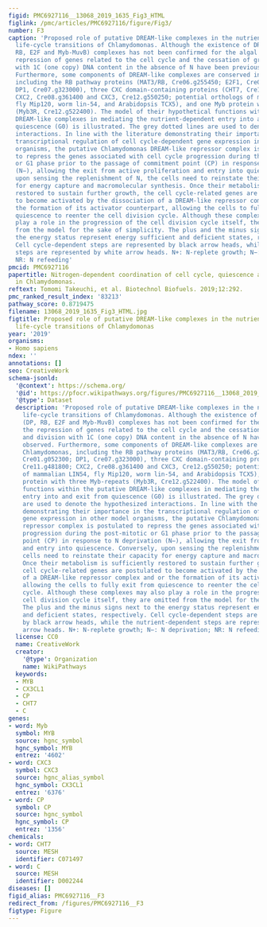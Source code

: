 ```yaml
---
figid: PMC6927116__13068_2019_1635_Fig3_HTML
figlink: /pmc/articles/PMC6927116/figure/Fig3/
number: F3
caption: 'Proposed role of putative DREAM-like complexes in the nutrient-dependent
  life-cycle transitions of Chlamydomonas. Although the existence of DREAM-like (DP,
  RB, E2F and Myb-MuvB) complexes has not been confirmed for the algal lineage, the
  repression of genes related to the cell cycle and the cessation of growth and division
  with 1C (one copy) DNA content in the absence of N have been previously observed.
  Furthermore, some components of DREAM-like complexes are conserved in Chlamydomonas,
  including the RB pathway proteins (MAT3/RB, Cre06.g255450; E2F1, Cre01.g052300;
  DP1, Cre07.g323000), three CXC domain-containing proteins (CHT7, Cre11.g481800;
  CXC2, Cre08.g361400 and CXC3, Cre12.g550250; potential orthologs of mammalian LIN54,
  fly Mip120, worm lin-54, and Arabidopsis TCX5), and one Myb protein with three Myb-repeats
  (Myb3R, Cre12.g522400). The model of their hypothetical functions within the putative
  DREAM-like complexes in mediating the nutrient-dependent entry into and exit from
  quiescence (G0) is illustrated. The grey dotted lines are used to denote the hypothesized
  interactions. In line with the literature demonstrating their importance in the
  transcriptional regulation of cell cycle-dependent gene expression in other model
  organisms, the putative Chlamydomonas DREAM-like repressor complex is postulated
  to repress the genes associated with cell cycle progression during the post-mitotic
  or G1 phase prior to the passage of commitment point (CP) in response to N deprivation
  (N−), allowing the exit from active proliferation and entry into quiescence. Conversely,
  upon sensing the replenishment of N, the cells need to reinstate their capacity
  for energy capture and macromolecular synthesis. Once their metabolism is sufficiently
  restored to sustain further growth, the cell cycle-related genes are postulated
  to become activated by the dissociation of a DREAM-like repressor complex and or
  the formation of its activator counterpart, allowing the cells to fully exit from
  quiescence to reenter the cell division cycle. Although these complexes may also
  play a role in the progression of the cell division cycle itself, they are omitted
  from the model for the sake of simplicity. The plus and the minus signs next to
  the energy status represent energy sufficient and deficient states, respectively.
  Cell cycle-dependent steps are represented by black arrow heads, while the nutrient-dependent
  steps are represented by white arrow heads. N+: N-replete growth; N−: N deprivation;
  NR: N refeeding'
pmcid: PMC6927116
papertitle: Nitrogen-dependent coordination of cell cycle, quiescence and TAG accumulation
  in Chlamydomonas.
reftext: Tomomi Takeuchi, et al. Biotechnol Biofuels. 2019;12:292.
pmc_ranked_result_index: '83213'
pathway_score: 0.8719475
filename: 13068_2019_1635_Fig3_HTML.jpg
figtitle: Proposed role of putative DREAM-like complexes in the nutrient-dependent
  life-cycle transitions of Chlamydomonas
year: '2019'
organisms:
- Homo sapiens
ndex: ''
annotations: []
seo: CreativeWork
schema-jsonld:
  '@context': https://schema.org/
  '@id': https://pfocr.wikipathways.org/figures/PMC6927116__13068_2019_1635_Fig3_HTML.html
  '@type': Dataset
  description: 'Proposed role of putative DREAM-like complexes in the nutrient-dependent
    life-cycle transitions of Chlamydomonas. Although the existence of DREAM-like
    (DP, RB, E2F and Myb-MuvB) complexes has not been confirmed for the algal lineage,
    the repression of genes related to the cell cycle and the cessation of growth
    and division with 1C (one copy) DNA content in the absence of N have been previously
    observed. Furthermore, some components of DREAM-like complexes are conserved in
    Chlamydomonas, including the RB pathway proteins (MAT3/RB, Cre06.g255450; E2F1,
    Cre01.g052300; DP1, Cre07.g323000), three CXC domain-containing proteins (CHT7,
    Cre11.g481800; CXC2, Cre08.g361400 and CXC3, Cre12.g550250; potential orthologs
    of mammalian LIN54, fly Mip120, worm lin-54, and Arabidopsis TCX5), and one Myb
    protein with three Myb-repeats (Myb3R, Cre12.g522400). The model of their hypothetical
    functions within the putative DREAM-like complexes in mediating the nutrient-dependent
    entry into and exit from quiescence (G0) is illustrated. The grey dotted lines
    are used to denote the hypothesized interactions. In line with the literature
    demonstrating their importance in the transcriptional regulation of cell cycle-dependent
    gene expression in other model organisms, the putative Chlamydomonas DREAM-like
    repressor complex is postulated to repress the genes associated with cell cycle
    progression during the post-mitotic or G1 phase prior to the passage of commitment
    point (CP) in response to N deprivation (N−), allowing the exit from active proliferation
    and entry into quiescence. Conversely, upon sensing the replenishment of N, the
    cells need to reinstate their capacity for energy capture and macromolecular synthesis.
    Once their metabolism is sufficiently restored to sustain further growth, the
    cell cycle-related genes are postulated to become activated by the dissociation
    of a DREAM-like repressor complex and or the formation of its activator counterpart,
    allowing the cells to fully exit from quiescence to reenter the cell division
    cycle. Although these complexes may also play a role in the progression of the
    cell division cycle itself, they are omitted from the model for the sake of simplicity.
    The plus and the minus signs next to the energy status represent energy sufficient
    and deficient states, respectively. Cell cycle-dependent steps are represented
    by black arrow heads, while the nutrient-dependent steps are represented by white
    arrow heads. N+: N-replete growth; N−: N deprivation; NR: N refeeding'
  license: CC0
  name: CreativeWork
  creator:
    '@type': Organization
    name: WikiPathways
  keywords:
  - MYB
  - CX3CL1
  - CP
  - CHT7
  - C
genes:
- word: Myb
  symbol: MYB
  source: hgnc_symbol
  hgnc_symbol: MYB
  entrez: '4602'
- word: CXC3
  symbol: CXC3
  source: hgnc_alias_symbol
  hgnc_symbol: CX3CL1
  entrez: '6376'
- word: СР
  symbol: CP
  source: hgnc_symbol
  hgnc_symbol: CP
  entrez: '1356'
chemicals:
- word: CHT7
  source: MESH
  identifier: C071497
- word: C
  source: MESH
  identifier: D002244
diseases: []
figid_alias: PMC6927116__F3
redirect_from: /figures/PMC6927116__F3
figtype: Figure
---
```

